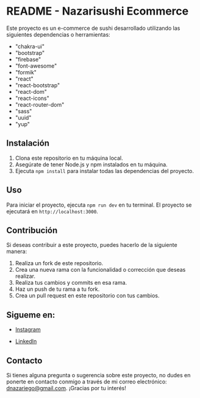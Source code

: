 # README - Nazarisushi Ecommerce 

Este proyecto es un e-commerce de sushi desarrollado utilizando las siguientes dependencias o herramientas:

- "chakra-ui"
- "bootstrap"
- "firebase"
- "font-awesome"
- "formik"
- "react"
- "react-bootstrap"
- "react-dom"
- "react-icons"
- "react-router-dom"
- "sass"
- "uuid"
- "yup"

## Instalación

1. Clona este repositorio en tu máquina local.
2. Asegúrate de tener Node.js y npm instalados en tu máquina.
3. Ejecuta `npm install` para instalar todas las dependencias del proyecto.

## Uso

Para iniciar el proyecto, ejecuta `npm run dev` en tu terminal. El proyecto se ejecutará en `http://localhost:3000`.

## Contribución

Si deseas contribuir a este proyecto, puedes hacerlo de la siguiente manera:

1. Realiza un fork de este repositorio.
2. Crea una nueva rama con la funcionalidad o corrección que deseas realizar.
3. Realiza tus cambios y commits en esa rama.
4. Haz un push de tu rama a tu fork.
5. Crea un pull request en este repositorio con tus cambios.

## Sigueme en: 

- [Instagram
](https://www.instagram.com/nazariegode/)

- [LinkedIn](https://www.linkedin.com/in/nazariego/)


## Contacto

Si tienes alguna pregunta o sugerencia sobre este proyecto, no dudes en ponerte en contacto conmigo a través de mi correo electrónico: [dnazariego@gmail.com](mailto:dnazariego@gmail.com). 
¡Gracias por tu interés!
